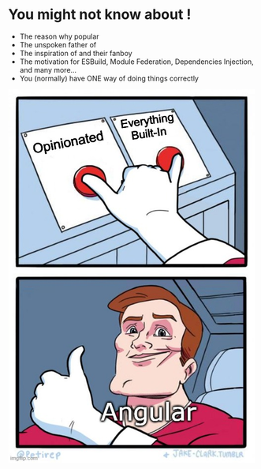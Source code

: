 # You might not know about <Angular />!

<div class="flex gap-4">

<div class="flex-1">

- The reason why <Typescript/> popular
- The unspoken father of <Vue />
- The inspiration of <React /> and their fanboy
- The motivation for ESBuild, Module Federation, Dependencies Injection, and many more...
- You (normally) have ONE way of doing things correctly

</div>

<div class="w-[15vw]">

<v-click>

![Angular](./../assets/angular-dx-img.png)

</v-click>

</div>

</div>
